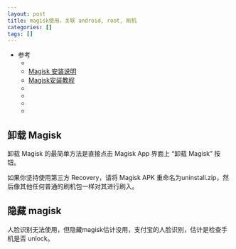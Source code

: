 ```yaml
---
layout: post
title: magisk使用，关联 android, root, 刷机
categories: []
tags: []
---
```


* 参考
  * []()
  * [Magisk 安装说明](https://blog.csdn.net/qq1337715208/article/details/115922514)
  * [Magisk安装教程](https://magiskcn.com)
  * []()
  * []()
  * []()
  * []()








## 卸载 Magisk

卸载 Magisk 的最简单方法是直接点击 Magisk App 界面上 “卸载 Magisk” 按钮。

如果你坚持使用第三方 Recovery，请将 Magisk APK 重命名为uninstall.zip，然后像其他任何普通的刷机包一样对其进行刷入。


## 隐藏 magisk

人脸识别无法使用，但隐藏magisk估计没用，支付宝的人脸识别，估计是检查手机是否 unlock。



















